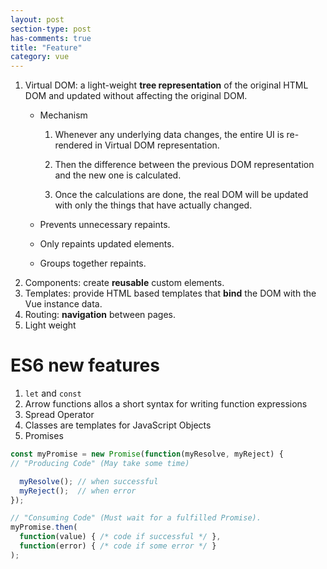 ```yaml
---
layout: post
section-type: post
has-comments: true
title: "Feature"
category: vue
---
```


1. Virtual DOM: a light-weight **tree representation** of the original HTML DOM and updated without affecting the original DOM. 
    - Mechanism
        1. Whenever any underlying data changes, the entire UI is re-rendered in Virtual DOM representation.
            
            
        2. Then the difference between the previous DOM representation and the new one is calculated.
            
            
        3. Once the calculations are done, the real DOM will be updated with only the things that have actually changed.
            
            
    - Prevents unnecessary repaints.
    - Only repaints updated elements.
    - Groups together repaints.
2. Components: create **reusable** custom elements.
3. Templates: provide HTML based templates that **bind** the DOM with the Vue instance data.
4. Routing: **navigation** between pages.
5. Light weight

# ES6 new features

1. `let` and `const`
2. Arrow functions allos a short syntax for writing function expressions
3. Spread Operator
4. Classes are templates for JavaScript Objects
5. Promises

```jsx
const myPromise = new Promise(function(myResolve, myReject) {
// "Producing Code" (May take some time)

  myResolve(); // when successful
  myReject();  // when error
});

// "Consuming Code" (Must wait for a fulfilled Promise).
myPromise.then(
  function(value) { /* code if successful */ },
  function(error) { /* code if some error */ }
);
```